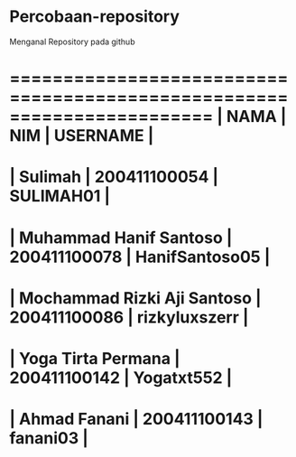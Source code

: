 # Percobaan-repository
Menganal Repository pada github

=======================================================================
|              NAMA              |       NIM       |     USERNAME     |
=======================================================================
|  Sulimah                       |  200411100054   |  SULIMAH01       |
=======================================================================
|  Muhammad Hanif Santoso        |  200411100078   |  HanifSantoso05  |
=======================================================================
|  Mochammad Rizki Aji Santoso   |  200411100086   |  rizkyluxszerr   |
=======================================================================
|  Yoga Tirta Permana            |  200411100142   |  Yogatxt552      |
=======================================================================
|  Ahmad Fanani                  |  200411100143   |  fanani03        |
=======================================================================
